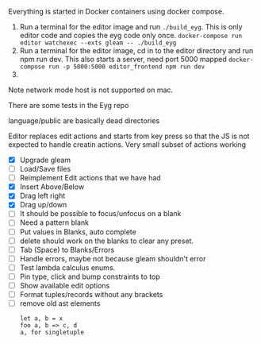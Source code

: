 Everything is started in Docker containers using docker compose.

1. Run a terminal for the editor image and run `./build_eyg`.
This is only editor code and copies the eyg code only once.
`docker-compose run editor watchexec --exts gleam -- ./build_eyg`
2. Run a terminal for the editor image, cd in to the editor directory and run npm run dev.
This also starts a server, need port 5000 mapped
`docker-compose run -p 5000:5000 editor_frontend npm run dev`
3.

Note network mode host is not supported on mac.

There are some tests in the Eyg repo

language/public are basically dead directories

Editor replaces edit actions and starts from key press so that the JS is not expected to handle creatin actions.
Very small subset of actions working

- [x] Upgrade gleam
- [ ] Load/Save files
- [ ] Reimplement Edit actions that we have had
- [x] Insert Above/Below
- [x] Drag left right
- [x] Drag up/down
- [ ] It should be possible to focus/unfocus on a blank
- [ ] Need a pattern blank
- [ ] Put values in Blanks, auto complete
- [ ] delete should work on the blanks to clear any preset.
- [ ] Tab (Space) to Blanks/Errors
- [ ] Handle errors, maybe not because gleam shouldn't error
- [ ] Test lambda calculus enums.
- [ ] Pin type, click and bump constraints to top
- [ ] Show available edit options
- [ ] Format tuples/records without any brackets
- [ ] remove old ast elements
  ```
  let a, b = x
  foo a, b => c, d
  a, for singletuple
  ```
